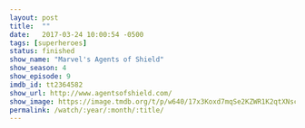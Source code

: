 ```yaml
---
layout: post
title:  ""
date:   2017-03-24 10:00:54 -0500
tags: [superheroes]
status: finished
show_name: "Marvel's Agents of Shield"
show_season: 4
show_episode: 9
imdb_id: tt2364582
show_url: http://www.agentsofshield.com/
show_image: https://image.tmdb.org/t/p/w640/17x3Koxd7mqSe2KZWR1K2qtXNsc.jpg
permalink: /watch/:year/:month/:title/
---
```

